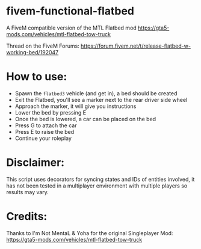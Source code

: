 # fivem-functional-flatbed

A FiveM compatible version of the MTL Flatbed mod https://gta5-mods.com/vehicles/mtl-flatbed-tow-truck

Thread on the FiveM Forums: https://forum.fivem.net/t/release-flatbed-w-working-bed/192047

# How to use:
 + Spawn the `flatbed3` vehicle (and get in), a bed should be created
 + Exit the Flatbed, you'll see a marker next to the rear driver side wheel
 + Approach the marker, it will give you instructions
 + Lower the bed by pressing E
 + Once the bed is lowered, a car can be placed on the bed
 + Press G to attach the car
 + Press E to raise the bed
 + Continue your roleplay
 
# Disclaimer:
This script uses decorators for syncing states and IDs of entities involved, it has not been tested in a multiplayer environment with multiple players so results may vary.



# Credits:
Thanks to I'm Not MentaL & Yoha for the original Singleplayer Mod: https://gta5-mods.com/vehicles/mtl-flatbed-tow-truck

